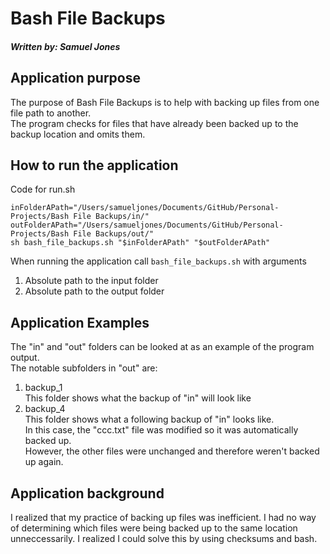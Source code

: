 # Bash File Backups
##### Written by: Samuel Jones
####

## Application purpose
The purpose of Bash File Backups is to help with backing up files from one file path to another. \
The program checks for files that have already been backed up to the backup location and omits them.

## How to run the application
Code for run.sh
```
inFolderAPath="/Users/samueljones/Documents/GitHub/Personal-Projects/Bash File Backups/in/"
outFolderAPath="/Users/samueljones/Documents/GitHub/Personal-Projects/Bash File Backups/out/"
sh bash_file_backups.sh "$inFolderAPath" "$outFolderAPath"
```
When running the application call `bash_file_backups.sh` with arguments 
1. Absolute path to the input folder
2. Absolute path to the output folder

## Application Examples
The "in" and "out" folders can be looked at as an example of the program output. \
The notable subfolders in "out" are:
  1. backup_1 \
    This folder shows what the backup of "in" will look like
  2. backup_4 \
    This folder shows what a following backup of "in" looks like. \
    In this case, the "ccc.txt" file was modified so it was automatically backed up. \
    However, the other files were unchanged and therefore weren't backed up again.

## Application background
I realized that my practice of backing up files was inefficient. I had no way of determining which files were being backed up to the same location unneccessarily. I realized I could solve this by using checksums and bash.